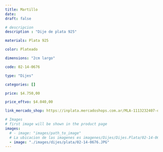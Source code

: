 ```yaml
---
title: Martillo
date: 
draft: false

# descripcion
description : "Dije de plata 925"

materials: Plata 925

color: Plateado

dimensions: "2cm largo"

code: 02-14-0676

type: "Dijes"

categories: []

price: $4.750,00

price_eftvo: $4.040,00

link_mercado_shop: https://inplata.mercadoshops.com.ar/MLA-1113232407-dije-martillo-carpintero-mecánico-plata-925-_JM

# Images
# first image will be shown in the product page
images:
  # - image: "images/path_to_image"
  # La ubicacion de las imagenes es imagenes/Dijes/Dijes.Plata/02-14-0676-martillo
  - image: "./images/dijes/plata/02-14-0676.JPG"
---
```

